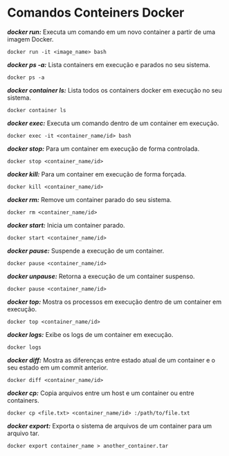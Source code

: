 # Comandos Conteiners Docker

***docker run:*** Executa um comando em um novo container a partir de uma imagem Docker.
```
docker run -it <image_name> bash
```
***docker ps -a:*** Lista containers em execução e parados no seu sistema.
```
docker ps -a
```
***docker container ls:*** Lista todos os containers docker em execução no seu sistema.
```
docker container ls
```
***docker exec:*** Executa um comando dentro de um container em execução.
```
docker exec -it <container_name/id> bash
```
***docker stop:*** Para um container em execução de forma controlada.
```
docker stop <container_name/id>
```
***docker kill:*** Para um container em execução de forma forçada.
```
docker kill <container_name/id>
```
***docker rm:*** Remove um container parado do seu sistema.
```
docker rm <container_name/id>
```
***docker start:*** Inicia um container parado.
```
docker start <container_name/id>
```
***docker pause:*** Suspende a execução de um container.
```
docker pause <container_name/id>
```
***docker unpause:*** Retorna a execução de um container suspenso.
```
docker pause <container_name/id>
```
***docker top:*** Mostra os processos em execução dentro de um container em execução.
```
docker top <container_name/id>
```
***docker logs:*** Exibe os logs de um container em execução.
```
docker logs
```
***docker diff:*** Mostra as diferenças entre estado atual de um container e o seu estado em um commit anterior.
```
docker diff <container_name/id>
```
***docker cp:*** Copia arquivos entre um host e um container ou entre containers.
```
docker cp <file.txt> <container_name/id> :/path/to/file.txt
```
***docker export:*** Exporta o sistema de arquivos de um container para um arquivo tar.
```
docker export container_name > another_container.tar
```